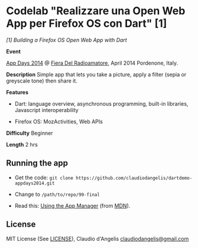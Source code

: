 # Codelab "Realizzare una Open Web App per Firefox OS con Dart" [1]
_[1] Building a Firefox OS Open Web App with Dart_

**Event**

[App Days 2014](https://plus.google.com/events/c9g0ainnfp20jqvv7fit5sd2vh4) @ [Fiera Del Radioamatore](http://radioamatorepordenone.it/), April 2014 Pordenone, Italy.

**Description**
Simple app that lets you take a picture, apply a filter (sepia or greyscale tone) then share it.

**Features**

- Dart: language overview, asynchronous programming, built-in libraries, Javascript interoperability

- Firefox OS: MozActivities, Web APIs

**Difficulty**
Beginner

**Length**
2 hrs

## Running the app

- Get the code: `git clone https://github.com/claudiodangelis/dartdemo-appdays2014.git`

- Change to `/path/to/repo/99-final`

- Read this: [Using the App Manager](https://developer.mozilla.org/en-US/Firefox_OS/Using_the_App_Manager) (from [MDN](https://developer.mozilla.org)).

## License

MIT License (See [LICENSE](LICENSE)), Claudio d'Angelis <claudiodangelis@gmail.com>


